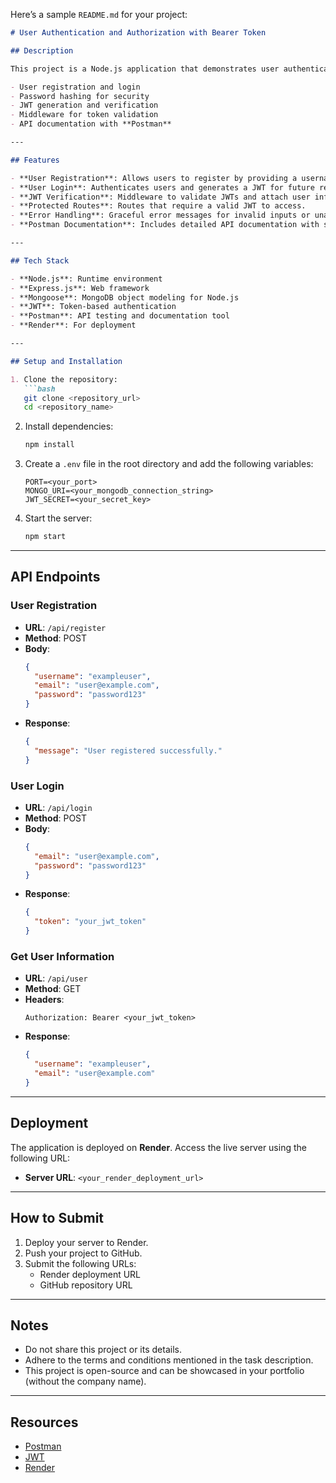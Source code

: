 Here’s a sample `README.md` for your project:

```markdown
# User Authentication and Authorization with Bearer Token

## Description

This project is a Node.js application that demonstrates user authentication and authorization using Bearer tokens. It follows the **MVC (Model-View-Controller)** architecture and uses **Express.js**, **Mongoose**, and **JWT (JSON Web Tokens)**. The application includes:

- User registration and login
- Password hashing for security
- JWT generation and verification
- Middleware for token validation
- API documentation with **Postman**

---

## Features

- **User Registration**: Allows users to register by providing a username, email, and password.
- **User Login**: Authenticates users and generates a JWT for future requests.
- **JWT Verification**: Middleware to validate JWTs and attach user information to the request object.
- **Protected Routes**: Routes that require a valid JWT to access.
- **Error Handling**: Graceful error messages for invalid inputs or unauthorized access.
- **Postman Documentation**: Includes detailed API documentation with sample requests and responses.

---

## Tech Stack

- **Node.js**: Runtime environment
- **Express.js**: Web framework
- **Mongoose**: MongoDB object modeling for Node.js
- **JWT**: Token-based authentication
- **Postman**: API testing and documentation tool
- **Render**: For deployment

---

## Setup and Installation

1. Clone the repository:
   ```bash
   git clone <repository_url>
   cd <repository_name>
   ```

2. Install dependencies:
   ```bash
   npm install
   ```

3. Create a `.env` file in the root directory and add the following variables:
   ```
   PORT=<your_port>
   MONGO_URI=<your_mongodb_connection_string>
   JWT_SECRET=<your_secret_key>
   ```

4. Start the server:
   ```bash
   npm start
   ```

---

## API Endpoints

### **User Registration**
- **URL**: `/api/register`
- **Method**: POST
- **Body**: 
  ```json
  {
    "username": "exampleuser",
    "email": "user@example.com",
    "password": "password123"
  }
  ```
- **Response**:
  ```json
  {
    "message": "User registered successfully."
  }
  ```

### **User Login**
- **URL**: `/api/login`
- **Method**: POST
- **Body**: 
  ```json
  {
    "email": "user@example.com",
    "password": "password123"
  }
  ```
- **Response**:
  ```json
  {
    "token": "your_jwt_token"
  }
  ```

### **Get User Information**
- **URL**: `/api/user`
- **Method**: GET
- **Headers**:
  ```
  Authorization: Bearer <your_jwt_token>
  ```
- **Response**:
  ```json
  {
    "username": "exampleuser",
    "email": "user@example.com"
  }
  ```

---

## Deployment

The application is deployed on **Render**. Access the live server using the following URL:
- **Server URL**: `<your_render_deployment_url>`

---

## How to Submit

1. Deploy your server to Render.
2. Push your project to GitHub.
3. Submit the following URLs:
   - Render deployment URL
   - GitHub repository URL

---

## Notes

- Do not share this project or its details.
- Adhere to the terms and conditions mentioned in the task description.
- This project is open-source and can be showcased in your portfolio (without the company name).

---

## Resources

- [Postman](https://www.postman.com/)
- [JWT](https://jwt.io/)
- [Render](https://render.com/)
```

